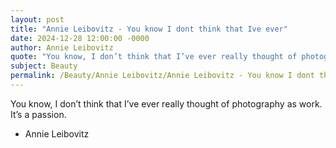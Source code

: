```yaml
---
layout: post
title: "Annie Leibovitz - You know I dont think that Ive ever"
date: 2024-12-28 12:00:00 -0000
author: Annie Leibovitz
quote: "You know, I don’t think that I’ve ever really thought of photography as work. It’s a passion."
subject: Beauty
permalink: /Beauty/Annie Leibovitz/Annie Leibovitz - You know I dont think that Ive ever
---
```


You know, I don’t think that I’ve ever really thought of photography as work. It’s a passion.

- Annie Leibovitz
